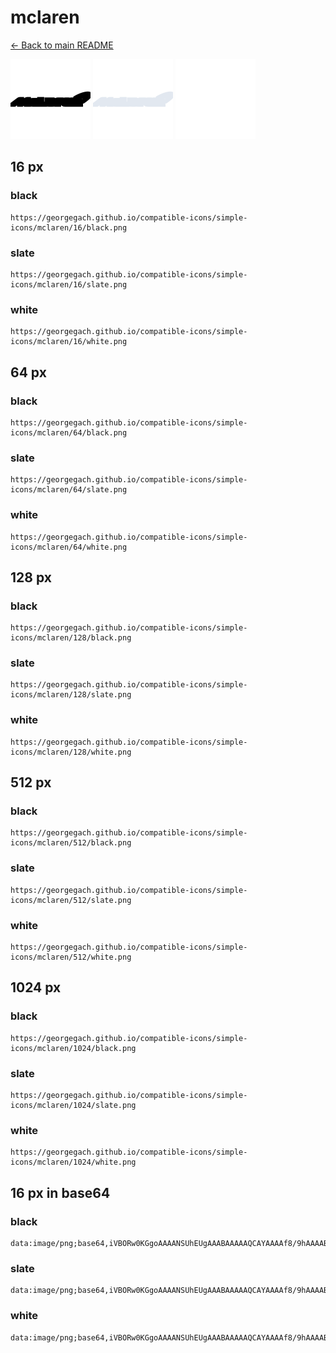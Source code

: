 # mclaren

[← Back to main README](../../README.md)


<img src="./128/black.png" width="128" alt="mclaren black icon" />
<img src="./128/slate.png" width="128" alt="mclaren slate icon" />
<img src="./128/white.png" width="128" alt="mclaren white icon" />

## 16 px

### black
```
https://georgegach.github.io/compatible-icons/simple-icons/mclaren/16/black.png
```

### slate
```
https://georgegach.github.io/compatible-icons/simple-icons/mclaren/16/slate.png
```

### white
```
https://georgegach.github.io/compatible-icons/simple-icons/mclaren/16/white.png
```

## 64 px

### black
```
https://georgegach.github.io/compatible-icons/simple-icons/mclaren/64/black.png
```

### slate
```
https://georgegach.github.io/compatible-icons/simple-icons/mclaren/64/slate.png
```

### white
```
https://georgegach.github.io/compatible-icons/simple-icons/mclaren/64/white.png
```

## 128 px

### black
```
https://georgegach.github.io/compatible-icons/simple-icons/mclaren/128/black.png
```

### slate
```
https://georgegach.github.io/compatible-icons/simple-icons/mclaren/128/slate.png
```

### white
```
https://georgegach.github.io/compatible-icons/simple-icons/mclaren/128/white.png
```

## 512 px

### black
```
https://georgegach.github.io/compatible-icons/simple-icons/mclaren/512/black.png
```

### slate
```
https://georgegach.github.io/compatible-icons/simple-icons/mclaren/512/slate.png
```

### white
```
https://georgegach.github.io/compatible-icons/simple-icons/mclaren/512/white.png
```

## 1024 px

### black
```
https://georgegach.github.io/compatible-icons/simple-icons/mclaren/1024/black.png
```

### slate
```
https://georgegach.github.io/compatible-icons/simple-icons/mclaren/1024/slate.png
```

### white
```
https://georgegach.github.io/compatible-icons/simple-icons/mclaren/1024/white.png
```

## 16 px in base64

### black
```
data:image/png;base64,iVBORw0KGgoAAAANSUhEUgAAABAAAAAQCAYAAAAf8/9hAAAABmJLR0QA/wD/AP+gvaeTAAAAfUlEQVQ4je3QOwrCYBCF0RMVDWJhb5VWcBXaZz3uxT3Y2GQjVi5Ae1+gSWzmB+sg2OSDyzzgzjBDz//JOvpylFimAWssMMURRfTvuGGEQajAFjM8YI8GdahBG+b2q04x5RdsMuxwxhhzvDGJ864YxuYTVnjhiQqHji/o+Skf0xccMZvAeaMAAAAASUVORK5CYII=
```

### slate
```
data:image/png;base64,iVBORw0KGgoAAAANSUhEUgAAABAAAAAQCAYAAAAf8/9hAAAABmJLR0QA/wD/AP+gvaeTAAAArUlEQVQ4je3QMYoCQRSE4b+6B9cRg8XEwMhU8BQewAN4Ei/gdTZe2HMYLQiywYAICuoI2l0m6gFcwcQvKXhQUDx4ez09Ulos3Izldmx7IIC/ajNKVk9OLdDciv0YIaV8CGhv5QIRBMHQJ2uKaAO1ltXmCxgjjO+rBK5BJeDr7ZYANloV8qQA1sDMmUYQnzZnRT6ElLJ3siKBAOGXnIaSTqCjSd+9bufnXw98e5ILjr09JAfSn+sAAAAASUVORK5CYII=
```

### white
```
data:image/png;base64,iVBORw0KGgoAAAANSUhEUgAAABAAAAAQCAYAAAAf8/9hAAAABmJLR0QA/wD/AP+gvaeTAAAAiUlEQVQ4je3QPWqCURCF4eeqRBEL+1S2QlahvetxL+7BxsaNWLkA7eMPqN+xyE2TUoQ03wuHMwwzHGZo+X/KK0tJBlhgWmpjhk8MscOkzp5xQg+dqgmWGOEiyTpJk+RR1eSHc/Xmj//WxyTzkmSFAz4wxh39et43ujV5jy/ccMW2lLJ55QUt7+YJA59U+4FKS8YAAAAASUVORK5CYII=
```

